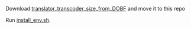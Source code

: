 Download [translator_transcoder_size_from_DOBF](https://dl.fbaipublicfiles.com/transcoder/pre_trained_models/translator_transcoder_size_from_DOBF.pth) and move it to this repo

Run [install_env.sh](install_env.sh).
